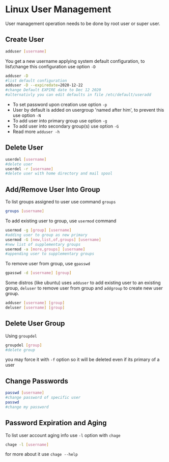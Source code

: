 # Linux User Management

User management operation needs to be done by root user or super user.

## Create User

```bash
adduser [username]
```
You get a new username applying system default configuration, to list\change this configuration use option `-D`
```bash
adduser -D
#list default configuration
adduser -D --expiredate=2020-12-22
#change Default EXPIRE date to Dec 12 2020
#alternativly you can edit defaults in file /etc/default/useradd
```
* To set password upon creation use option `-p`
* User by default is added on usergroup 'named after him', to prevent this use option `-N`
* To add user into primary group use option `-g`
* To add user into secondary group(s) use option `-G`
* Read more `adduser -h`

## Delete User

```bash
userdel [username]
#delete user
userdel -r [username]
#delete user with home directory and mail spool
```

## Add/Remove User Into Group

To list groups assigned to user use command `groups`
```bash
groups [username]
```
To add existing user to group, use `usermod` command
```bash
usermod -g [group] [username]
#adding user to group as new primary
usermod -G [new,list,of,groups] [username]
#new list of supplementary groups
usermod -a [more,groups] [username]
#appending user to supplementary groups
```
To remove user from group, use `gpasswd`
```bash
gpasswd -d [username] [group]
```
Some distros (like ubuntu) uses `adduser` to add existing user to an existing group, `deluser` to remove user from group and `addgroup` to create new user group.
```bash
adduser [username] [group]
deluser [username] [group]
```

## Delete User Group

Using `groupdel`
```bash
groupdel [group]
#delete group
```
you may force it with `-f` option so it will be deleted even if its primary of a user

## Change Passwords

```bash
passwd [username]
#change password of specific user
passwd
#change my password
```

## Password Expiration and Aging

To list user account aging info use `-l` option with `chage`
```bash
chage -l [username]
```
for more about it use `chage --help`